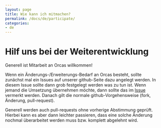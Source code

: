 ```yaml
---
layout: page
title: Wie kann ich mitmachen?
permalink: /docs/de/participate/
categories: 
- de
---
```


# Hilf uns bei der Weiterentwicklung

Generell ist Mitarbeit an Orcas willkommen! 

Wenn ein Änderungs-/Erweiterungs-Bedarf an Orcas besteht, sollte zunächst mal ein Issues auf unserer github-Seite dazu angelegt werden.
In diesem Issue sollte dann grob festgelegt werden was zu tun ist. Wenn jemand die Umsetzung übernehmen möchte, dann sollte das im <a href="{{ site.github_issues }}">Issue</a> vermerkt werden. Danach gilt die normale github-Vorgehensweise (fork, Änderung, pull-request).

Generell werden auch pull-requests ohne vorherige Abstimmung geprüft. Hierbei kann es aber dann leichter passieren, dass eine solche Änderung nochmal überarbeitet werden muss bzw. komplett abgelehnt wird.
